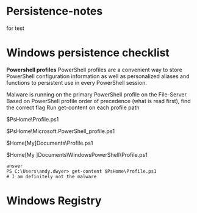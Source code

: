 # Persistence-notes
for test
# Windows persistence checklist 
**Powershell profiles** PowerShell profiles are a convenient way to store PowerShell configuration information as well as personalized aliases and functions to persistent use in every PowerShell session.

Malware is running on the primary PowerShell profile on the File-Server. Based on PowerShell profile order of precedence (what is read first), find the correct flag Run get-content on each profile path

$PsHome\Profile.ps1

$PsHome\Microsoft.PowerShell_profile.ps1

$Home[My]Documents\Profile.ps1

$Home[My ]Documents\WindowsPowerShell\Profile.ps1
```
answer 
PS C:\Users\andy.dwyer> get-content $PsHome\Profile.ps1
# I am definitely not the malware
```
# Windows Registry 
